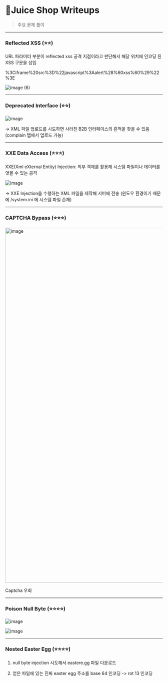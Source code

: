 # 🥤Juice Shop Writeups

> 주요 문제 풀이

---

### Reflected XSS (⭐⭐)

URL 파라미터 부분이 reflected xss 공격 지점이라고 판단해서 해당 위치에 인코딩 된 XSS 구문을 삽입

%3Ciframe%20src%3D%22javascript%3Aalert%28%60xss%60%29%22%3E

![image (6)](https://github.com/user-attachments/assets/41a127d5-e3d2-4de5-834b-c5568eab23a3)


---

### Deprecated Interface (⭐⭐)

![image](https://github.com/user-attachments/assets/cc1e4870-b128-48f2-ba04-266d0866474a)

-> XML 파일 업로드를 시도하면 사라진 B2B 인터페이스의 흔적을 찾을 수 있음 (complain 탭에서 업로드 가능)

---

### XXE Data Access (⭐⭐⭐)

XXE(Xml eXternal Entity) Injection: 외부 객체를 활용해 시스템 파일이나 데이터를 엿볼 수 있는 공격

![image](https://github.com/user-attachments/assets/fd6a1e47-1bbc-471b-89d0-726d382abee3)

-> XXE Injection을 수행하는 XML 파일을 제작해 서버에 전송 (윈도우 환경이기 때문에 /system.ini 에 시스템 파일 존재)

---

### CAPTCHA Bypass (⭐⭐⭐)

<img width="960" height="1135" alt="image" src="https://github.com/user-attachments/assets/184a6a19-d63d-4269-9557-f7bcfa13a681" />

Captcha 우회

---

### Poison Null Byte (⭐⭐⭐⭐)

![image](https://github.com/user-attachments/assets/2f1a717e-db98-404e-9506-e747fccc76ce)


![image](https://github.com/user-attachments/assets/3da0742c-f7ba-4737-bf34-0cd9d586c305)

---

### Nested Easter Egg (⭐⭐⭐⭐)

1. null byte injection 시도해서 eastere.gg 파일 다운로드

2. 얻은 파일에 있는 진짜 easter egg 주소를 base 64 인코딩 -> rot 13 인코딩
